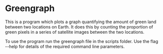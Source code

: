 # Greengraph
This is a program which plots a graph quantifying the amount of green land between two locations on Earth. It does this by counting the proportion of green pixels in a series of satellite images between the two locations.

To use the program run the greengraph file in the scripts folder. Use the flag --help for details of the required command line parameters.
